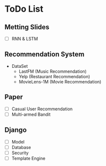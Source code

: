 # ToDo List

## Metting Slides

- [ ] RNN & LSTM

## Recommendation System

- DataSet
  - LastFM (Music Recommendation)
  - Yelp (Restaurant Recommendation)
  - MovieLens-1M (Movie Recommendation)

## Paper

- [ ] Casual User Recommendation
- [ ] Multi-armed Bandit

## Django

- [ ] Model
- [ ] Database
- [ ] Security
- [ ] Template Engine
